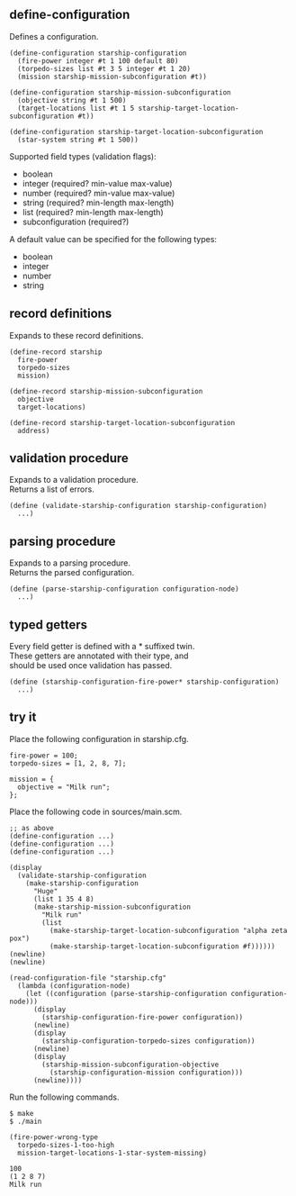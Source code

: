 define-configuration
--------------------
Defines a configuration.

    (define-configuration starship-configuration
      (fire-power integer #t 1 100 default 80)
      (torpedo-sizes list #t 3 5 integer #t 1 20)
      (mission starship-mission-subconfiguration #t))

    (define-configuration starship-mission-subconfiguration
      (objective string #t 1 500)
      (target-locations list #t 1 5 starship-target-location-subconfiguration #t))

    (define-configuration starship-target-location-subconfiguration
      (star-system string #t 1 500))

Supported field types (validation flags):

- boolean
- integer (required? min-value max-value)
- number (required? min-value max-value)
- string (required? min-length max-length)
- list (required? min-length max-length)
- subconfiguration (required?)

A default value can be specified for the following types:

- boolean
- integer
- number
- string

record definitions
------------------
Expands to these record definitions.

    (define-record starship
      fire-power
      torpedo-sizes
      mission)

    (define-record starship-mission-subconfiguration
      objective
      target-locations)

    (define-record starship-target-location-subconfiguration
      address)

validation procedure
--------------------
Expands to a validation procedure.  
Returns a list of errors.

    (define (validate-starship-configuration starship-configuration)
      ...)

parsing procedure
-----------------
Expands to a parsing procedure.  
Returns the parsed configuration.

    (define (parse-starship-configuration configuration-node)
      ...)

typed getters
-------------
Every field getter is defined with a * suffixed twin.  
These getters are annotated with their type, and  
should be used once validation has passed.

    (define (starship-configuration-fire-power* starship-configuration)
      ...)

try it
------
Place the following configuration in starship.cfg.

    fire-power = 100;
    torpedo-sizes = [1, 2, 8, 7];

    mission = {
      objective = "Milk run";
    };

Place the following code in sources/main.scm.

    ;; as above
    (define-configuration ...)
    (define-configuration ...)
    (define-configuration ...)

    (display
      (validate-starship-configuration
        (make-starship-configuration
          "Huge"
          (list 1 35 4 8)
          (make-starship-mission-subconfiguration
            "Milk run"
            (list
              (make-starship-target-location-subconfiguration "alpha zeta pox")
              (make-starship-target-location-subconfiguration #f))))))
    (newline)
    (newline)

    (read-configuration-file "starship.cfg"
      (lambda (configuration-node)
        (let ((configuration (parse-starship-configuration configuration-node)))
          (display
            (starship-configuration-fire-power configuration))
          (newline)
          (display
            (starship-configuration-torpedo-sizes configuration))
          (newline)
          (display
            (starship-mission-subconfiguration-objective
              (starship-configuration-mission configuration)))
          (newline))))

Run the following commands.

    $ make
    $ ./main

    (fire-power-wrong-type
      torpedo-sizes-1-too-high
      mission-target-locations-1-star-system-missing)

    100
    (1 2 8 7)
    Milk run
